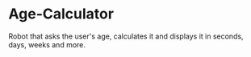 # Age-Calculator
Robot that asks the user's age, calculates it and displays it in seconds, days, weeks and more.
